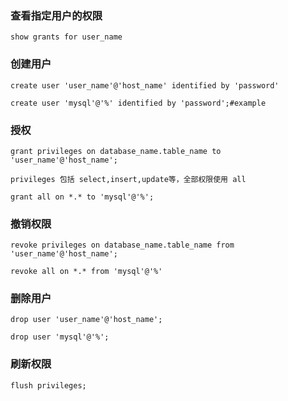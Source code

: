### 查看指定用户的权限

`show grants for user_name`

### 创建用户

```
create user 'user_name'@'host_name' identified by 'password'

create user 'mysql'@'%' identified by 'password';#example
```

### 授权

```
grant privileges on database_name.table_name to 'user_name'@'host_name';

privileges 包括 select,insert,update等，全部权限使用 all

grant all on *.* to 'mysql'@'%';
```

### 撤销权限

```
revoke privileges on database_name.table_name from 'user_name'@'host_name';

revoke all on *.* from 'mysql'@'%'
```

### 删除用户

```
drop user 'user_name'@'host_name';

drop user 'mysql'@'%';
```

### 刷新权限

```
flush privileges;
```
